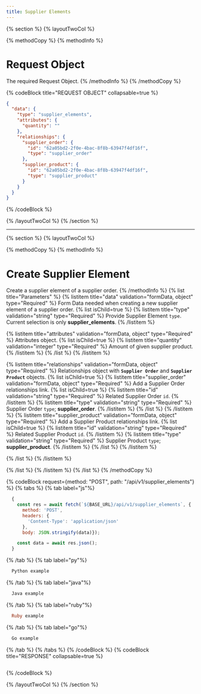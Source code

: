 ```yaml
---
title: Supplier Elements
---
```

{% section %}
{% layoutTwoCol %}

{% methodCopy %}
{% methodInfo %}
  # Request Object
  The required Request Object.
{% /methodInfo %}
{% /methodCopy %}

{% codeBlock title="REQUEST OBJECT" collapsable=true %}
  ```json
  {
    "data": {
      "type": "supplier_elements",
      "attributes": {
        "quantity": ""
      },
      "relationships": {
        "supplier_order": {
          "id": "62a05bd2-2f0e-4bac-8f8b-63947f4df16f",
          "type": "supplier_order"
        },
        "supplier_product": {
          "id": "62a05bd2-2f0e-4bac-8f8b-63947f4df16f",
          "type": "supplier_product"
        }
      }
    }
  }
  ```
{% /codeBlock %}

{% /layoutTwoCol %}
{% /section %}

- - -

{% section %}
{% layoutTwoCol %}

{% methodCopy %}
{% methodInfo %}
  # Create Supplier Element
  Create a supplier element of a supplier order.
{% /methodInfo %}
{% list title="Parameters" %}
  {% listitem title="data" validation="formData, object" type="Required" %}
  Form Data needed when creating a new supplier element of a supplier order.
  {% list isChild=true %}
  {% listitem title="type" validation="string" type="Required" %}
  Provide Supplier Element `type`. Current selection is only **supplier_elements**.
  {% /listitem %}

  {% listitem title="attributes" validation="formData, object" type="Required" %}
  Attributes object.
  {% list isChild=true %}
  {% listitem title="quantity" validation="integer" type="Required" %}
  Amount of given supplier product.
  {% /listitem %}
  {% /list %}
  {% /listitem %}

  {% listitem title="relationships" validation="formData, object" type="Required" %}
  Relationships object with **`Supplier Order`** and **`Supplier Product`** objects.
  {% list isChild=true %}
  {% listitem title="supplier_order" validation="formData, object" type="Required" %}
  Add a Supplier Order relationships link.
  {% list isChild=true %}
  {% listitem title="id" validation="string" type="Required" %}
  Related Supplier Order `id`.
  {% /listitem %}
  {% listitem title="type" validation="string" type="Required" %}
  Supplier Order `type`; **supplier_order**.
  {% /listitem %}
  {% /list %}
  {% /listitem %}
  {% listitem title="supplier_product" validation="formData, object" type="Required" %}
  Add a Supplier Product relationships link.
  {% list isChild=true %}
  {% listitem title="id" validation="string" type="Required" %}
  Related Supplier Product `id`.
  {% /listitem %}
  {% listitem title="type" validation="string" type="Required" %}
  Supplier Product `type`; **supplier_product**.
  {% /listitem %}
  {% /list %}
  {% /listitem %}

  {% /list %}
  {% /listitem %}

  {% /list %}
  {% /listitem %}
{% /list %}
{% /methodCopy %}

{% codeBlock request={method: "POST", path: "/api/v1/supplier_elements"} %}
{% tabs %}
  {% tab label="js"%}
  ```js
    {
      const res = await fetch(`${BASE_URL}/api/v1/supplier_elements`, {
        method: 'POST',
        headers: {
          'Content-Type': 'application/json'
        },
        body: JSON.stringify(data)});

      const data = await res.json();
    }
  ```
  {% /tab %}
  {% tab label="py"%}
  ```py
    Python example
  ```
  {% /tab %}
  {% tab label="java"%}
  ```java
    Java example
  ```
  {% /tab %}
  {% tab label="ruby"%}
  ```ruby
    Ruby example
  ```
  {% /tab %}
  {% tab label="go"%}
  ```go
    Go example
  ```
  {% /tab %}
{% /tabs %}
{% /codeBlock %}
{% codeBlock title="RESPONSE" collapsable=true %}
  ```json
  ```
{% /codeBlock %}

{% /layoutTwoCol %}
{% /section %}
